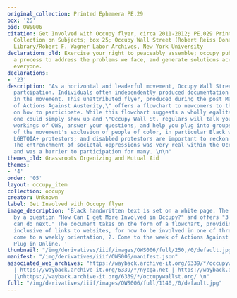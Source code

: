 ```yaml
---
original_collection: Printed Ephemera PE.29
box: '25'
pid: OWS006
citation: Get Involved with Occupy flyer, circa 2011-2012; PE.029 Printed Ephemera
  Collection on Subjects; box 25; Occupy Wall Street (Robert Reiss Donation); Tamiment
  Library/Robert F. Wagner Labor Archives, New York University
declarations_old: Exercise your right to peaceably assemble; occupy public space;  create
  a process to address the problems we face, and generate solutions accessible to
  everyone.
declarations:
- '23'
description: "As a horizontal and leaderful movement, Occupy Wall Street invited wide
  partcipation. Individuals often independently produced documentation on how to participate
  in the movement. This unattributed flyer, produced during the post May Day \"Week
  of Actions Against Austerity,\" offers a flowchart to newcomers to the movement
  on how to participate. While this flowchart suggests a wholly egalitarian movement---that
  one could simply show up and \"Occupy Wall St. regulars will talk you through some
  workings of OWS, answer your questions, and help you plug into groups and projects--critiques
  of the movement's exclusion of people of color, in particular Black women organizers;
  LGBTQIA+ protestors; and disabled protestors are important to reckon with and confront.
  The entrenchment of societal oppressions was very real within the Occupy movement
  and was a barrier to participation for many. \n\n"
themes_old: Grassroots Organizing and Mutual Aid
themes:
- '4'
order: '05'
layout: occupy_item
collection: occupy
creator: Unknown
label: Get Involved with Occupy flyer
image_description: 'Black handwritten text is set on a white page. The reader is prompted
  by a question "How Can I get More Involved in Occupy?" and offers "3 things you
  can do next." The document takes on the form of a flowchart, providing information,
  inclusive of links to websites, for how to be involved in one of three ways: 1.
  come to a weekly orientation, 2. Come to the week of Actions Against Austerity 3.
  Plug in Online. '
thumbnail: "/img/derivatives/iiif/images/OWS006/full/250,/0/default.jpg"
manifest: "/img/derivatives/iiif/OWS006/manifest.json"
associated_web_archives: "https://wayback.archive-it.org/6339/*/occupywallstreet.net
  | https://wayback.archive-it.org/6339/*/nycga.net | https://wayback.archive-it.org/6339/*/occupiedstories.com/
  |\nhttps://wayback.archive-it.org/6339/*/occupywallst.org/ \n"
full: "/img/derivatives/iiif/images/OWS006/full/1140,/0/default.jpg"
---
```

